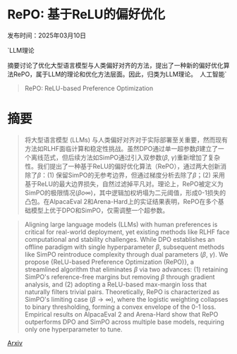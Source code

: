 # RePO: 基于ReLU的偏好优化

发布时间：2025年03月10日

`LLM理论

摘要讨论了优化大型语言模型与人类偏好对齐的方法，提出了一种新的偏好优化算法RePO，属于LLM的理论和优化方法层面。因此，归类为LLM理论。` `人工智能`

> RePO: ReLU-based Preference Optimization

# 摘要

> 将大型语言模型 (LLMs) 与人类偏好对齐对于实际部署至关重要，然而现有方法如RLHF面临计算和稳定性挑战。虽然DPO通过单一超参数$β$建立了一个离线范式，但后续方法如SimPO通过引入双参数($β$, $γ$)重新增加了复杂性。我们提出了一种基于ReLU的偏好优化算法（RePO），通过两大创新消除了$β$：(1) 保留SimPO的无参考边界，但通过梯度分析去除了$β$；(2) 采用基于ReLU的最大边界损失，自然过滤掉平凡对。理论上，RePO被定义为SimPO的极限情况($β	o \infty$)，其中逻辑加权坍塌为二元阈值，形成0-1损失的凸包。在AlpacaEval 2和Arena-Hard上的实证结果表明，RePO在多个基础模型上优于DPO和SimPO，仅需调整一个超参数。

> Aligning large language models (LLMs) with human preferences is critical for real-world deployment, yet existing methods like RLHF face computational and stability challenges. While DPO establishes an offline paradigm with single hyperparameter $β$, subsequent methods like SimPO reintroduce complexity through dual parameters ($β$, $γ$). We propose {ReLU-based Preference Optimization (RePO)}, a streamlined algorithm that eliminates $β$ via two advances: (1) retaining SimPO's reference-free margins but removing $β$ through gradient analysis, and (2) adopting a ReLU-based max-margin loss that naturally filters trivial pairs. Theoretically, RePO is characterized as SimPO's limiting case ($β\to \infty$), where the logistic weighting collapses to binary thresholding, forming a convex envelope of the 0-1 loss. Empirical results on AlpacaEval 2 and Arena-Hard show that RePO outperforms DPO and SimPO across multiple base models, requiring only one hyperparameter to tune.

[Arxiv](https://arxiv.org/abs/2503.07426)